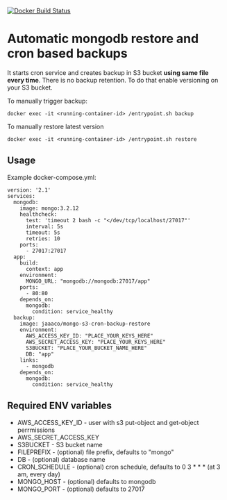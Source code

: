 [![Docker Build Status](https://img.shields.io/docker/build/jaaaco/mongo-s3-cron-backup-restore.svg)](https://hub.docker.com/r/jaaaco/mongo-s3-cron-backup-restore/)

# Automatic mongodb restore and cron based backups

It starts cron service and creates 
backup in S3 bucket **using same file every time**. There is no backup retention. To do that enable versioning on your S3 bucket.

To manually trigger backup:

```
docker exec -it <running-container-id> /entrypoint.sh backup
```

To manually restore latest version

```
docker exec -it <running-container-id> /entrypoint.sh restore
```

## Usage

Example docker-compose.yml:

```
version: '2.1'
services:
  mongodb:
    image: mongo:3.2.12
    healthcheck:
      test: 'timeout 2 bash -c "</dev/tcp/localhost/27017"'
      interval: 5s
      timeout: 5s
      retries: 10
    ports:
      - 27017:27017
  app:
    build:
      context: app
    environment:
      MONGO_URL: "mongodb://mongodb:27017/app"
    ports:
      - 80:80
    depends_on:
      mongodb:
        condition: service_healthy
  backup:
    image: jaaaco/mongo-s3-cron-backup-restore
    environment:
      AWS_ACCESS_KEY_ID: "PLACE_YOUR_KEYS_HERE"
      AWS_SECRET_ACCESS_KEY: "PLACE_YOUR_KEYS_HERE"
      S3BUCKET: "PLACE_YOUR_BUCKET_NAME_HERE"
      DB: "app"
    links:
      - mongodb
    depends_on:
      mongodb:
        condition: service_healthy
```

## Required ENV variables

* AWS_ACCESS_KEY_ID - user with s3 put-object and get-object perrmissions
* AWS_SECRET_ACCESS_KEY
* S3BUCKET - S3 bucket name
* FILEPREFIX - (optional) file prefix, defaults to "mongo"
* DB - (optional) database name
* CRON_SCHEDULE - (optional) cron schedule, defaults to 0 3 * * * (at 3 am, every day)
* MONGO_HOST - (optional) defaults to mongodb
* MONGO_PORT - (optional) defaults to 27017
